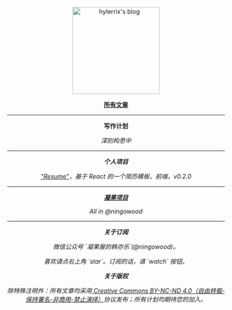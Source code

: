 <p align="center">
    <a href="https://github.com/hylerrix/blog">
        <img width="202" alt="hylerrix's blog" src="./assets/blog.png">
    </a>
</p>

<p align="center">
    <a href="https://github.com/hylerrix/blog/issues"><b>所有文章</b></a>
</p>

<hr/>

<p align="center">
    <b>写作计划</b>
</p>

<p>
    <div align="center"><i>深刻构思中</div>
</p>

<hr/>

<p align="center">
    <b>个人项目</b>
</p>

<p>
    <div align="center"><i><a href="https://github.com/hylerrix/resume">“Resume”</a>，基于 React 的一个简历模板，前端，v0.2.0</i></div>
</p>

<hr/>

<p align="center">
    <b><a href="https://github.com/ningowood">凝果项目</a></b>
</p>

<p align="center">
    All in @ningowood
</p>

<hr/>

<p align="center"><b>关于订阅</b></p>

<p align="center">微信公众号 `凝果屋的韩亦乐`(@ningowood)。</p>

<p align="center">喜欢请点右上角 `star`。订阅的话，请 `watch` 按钮。</p>

<p align="center"><b>关于版权</b></p>

<p align="center">除特殊注明外：所有文章均采用<a href="http://creativecommons.org/licenses/by-nc-nd/4.0/deed.zh"> Creative Commons BY-NC-ND 4.0（自由转载-保持署名-非商用-禁止演绎）</a>协议发布；所有计划均期待您的加入。</p>